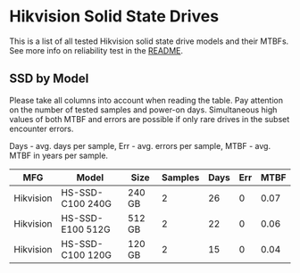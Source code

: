 Hikvision Solid State Drives
============================

This is a list of all tested Hikvision solid state drive models and their MTBFs. See
more info on reliability test in the [README](https://github.com/bsdhw/SMART).

SSD by Model
------------

Please take all columns into account when reading the table. Pay attention on the
number of tested samples and power-on days. Simultaneous high values of both MTBF
and errors are possible if only rare drives in the subset encounter errors.

Days - avg. days per sample,
Err  - avg. errors per sample,
MTBF - avg. MTBF in years per sample.

| MFG       | Model              | Size   | Samples | Days  | Err   | MTBF |
|-----------|--------------------|--------|---------|-------|-------|------|
| Hikvision | HS-SSD-C100 240G   | 240 GB | 2       | 26    | 0     | 0.07   |
| Hikvision | HS-SSD-E100 512G   | 512 GB | 2       | 22    | 0     | 0.06   |
| Hikvision | HS-SSD-C100 120G   | 120 GB | 2       | 15    | 0     | 0.04   |
